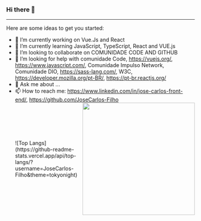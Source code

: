 ### Hi there 👋
---
Here are some ideas to get you started:

- 🔭 I’m currently working on Vue.Js and React
- 🌱 I’m currently learning JavaScript, TypeScript, React and VUE.js
- 👯 I’m looking to collaborate on COMUNIDADE CODE AND GITHUB
- 🤔 I’m looking for help with comunidade Code, https://vuejs.org/, https://www.javascript.com/, Comunidade Impulso Network, Comunidade DIO, 
                                https://sass-lang.com/, W3C, https://developer.mozilla.org/pt-BR/, https://pt-br.reactjs.org/ 
- 💬 Ask me about ...
- 📫 How to reach me: https://www.linkedin.com/in/jose-carlos-front-end/, https://github.com/JoseCarlos-Filho
  <div style="display:flex; align-items:center">
    ![Top Langs](https://github-readme-stats.vercel.app/api/top-langs/?username=JoseCarlos-Filho&theme=tokyonight)
    <img src="https://github-readme-stats.vercel.app/api?username=JoseCarlos-Filho&show_icons=true&theme=buefy&include_all_commits=true&count_private=true"                    height=300em/>
  </div>

<!--
**JoseCarlos-Filho/JoseCarlos-Filho** is a ✨ _special_ ✨ repository because its `README.md` (this file) appears on your GitHub profile.

Here are some ideas to get you started:

- 🔭 I’m currently working on ...
- 🌱 I’m currently learning ...
- 👯 I’m looking to collaborate on ...
- 🤔 I’m looking for help with ...
- 💬 Ask me about ...
- 📫 How to reach me: ...
- 😄 Pronouns: ...
- ⚡ Fun fact: ...
-->
